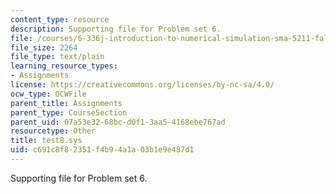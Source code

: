 ```yaml
---
content_type: resource
description: Supporting file for Problem set 6.
file: /courses/6-336j-introduction-to-numerical-simulation-sma-5211-fall-2003/c691c8f82351f4b94a1a03b1e9e487d1_test8.sys
file_size: 2264
file_type: text/plain
learning_resource_types:
- Assignments
license: https://creativecommons.org/licenses/by-nc-sa/4.0/
ocw_type: OCWFile
parent_title: Assignments
parent_type: CourseSection
parent_uid: 07a53e32-68bc-d0f1-3aa5-4168ebe767ad
resourcetype: Other
title: test8.sys
uid: c691c8f8-2351-f4b9-4a1a-03b1e9e487d1
---
```

Supporting file for Problem set 6.